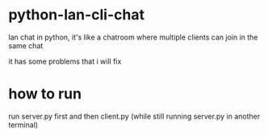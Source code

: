 # python-lan-cli-chat
lan chat in python, it's like a chatroom where multiple clients can join in the same chat

it has some problems that i will fix

# how to run
run server.py first and then client.py (while still running server.py in another terminal)
